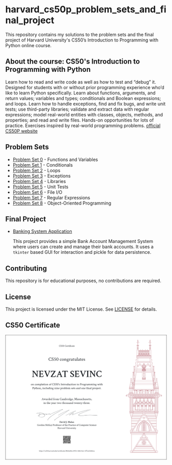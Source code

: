 # harvard_cs50p_problem_sets_and_final_project

This repository contains my solutions to the problem sets and the final project of Harvard University's CS50’s Introduction to Programming with Python online course.

## About the course: CS50's Introduction to Programming with Python
Learn how to read and write code as well as how to test and “debug” it. Designed for students with or without prior programming experience who’d like to learn Python specifically. Learn about functions, arguments, and return values; variables and types; conditionals and Boolean expressions; and loops. Learn how to handle exceptions, find and fix bugs, and write unit tests; use third-party libraries; validate and extract data with regular expressions; model real-world entities with classes, objects, methods, and properties; and read and write files. Hands-on opportunities for lots of practice. Exercises inspired by real-world programming problems. [official CS50P website](https://cs50.harvard.edu/python/2022/)

## Problem Sets
- [Problem Set 0](./problem_set_0) - Functions and Variables
- [Problem Set 1](./problem_set_1) - Conditionals
- [Problem Set 2](./problem_set_2) - Loops
- [Problem Set 3](./problem_set_3) - Exceptions
- [Problem Set 4](./problem_set_4) - Libraries
- [Problem Set 5](./problem_set_5) - Unit Tests
- [Problem Set 6](./problem_set_6) - File I/O
- [Problem Set 7](./problem_set_7) - Regular Expressions
- [Problem Set 8](./problem_set_8) - Object-Oriented Programming

## Final Project
- [Banking System Application](./final_project)
  
    This project provides a simple Bank Account Management System where users can create and manage their bank accounts. It uses a `tkinter` based GUI for interaction and pickle for data persistence.

## Contributing
This repository is for educational purposes, no contributions are required.

## License
This project is licensed under the MIT License. See [LICENSE](./LICENSE) for details.

## CS50 Certificate
![Alt text](CS50P.png "CS50 Certificate")